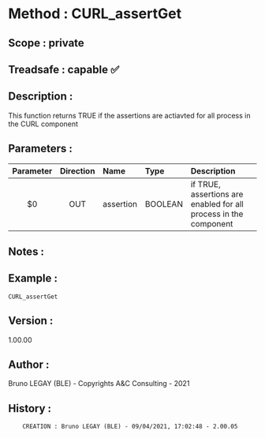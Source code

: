 ﻿# **Method :** CURL_assertGet
## **Scope :** private
## **Treadsafe :** capable ✅ 
## **Description :** 
This function returns TRUE if the assertions are actiavted for all process in the CURL component
## **Parameters :** 
| Parameter | Direction | Name | Type | Description | 
|:----:|:----:|:----|:----|:----| 
| $0 | OUT | assertion | BOOLEAN | if TRUE, assertions are enabled for all process in the component | 

## **Notes :** 

## **Example :** 
```
CURL_assertGet
```
## **Version :** 
1.00.00
## **Author :** 
Bruno LEGAY (BLE) - Copyrights A&C Consulting - 2021
## **History :** 
 
        CREATION : Bruno LEGAY (BLE) - 09/04/2021, 17:02:48 - 2.00.05
